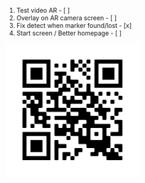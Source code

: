 1. Test video AR - [ ]
2. Overlay on AR camera screen - [ ]
3. Fix detect when marker found/lost - [x]
4. Start screen / Better homepage - [ ]

![](files/frame.png?raw=true)
